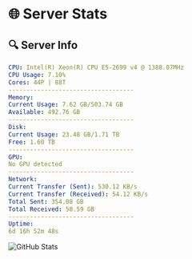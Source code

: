 # 🌐 Server Stats
## 🔍 Server Info
```yaml
CPU: Intel(R) Xeon(R) CPU E5-2699 v4 @ 1388.07MHz
CPU Usage: 7.10%
Cores: 44P | 88T
-----------------------------------
Memory:
Current Usage: 7.62 GB/503.74 GB
Available: 492.76 GB
-----------------------------------
Disk:
Current Usage: 23.48 GB/1.71 TB
Free: 1.60 TB
-----------------------------------
GPU:
No GPU detected
-----------------------------------
Network:
Current Transfer (Sent): 530.12 KB/s
Current Transfer (Received): 54.12 KB/s
Total Sent: 354.08 GB
Total Received: 58.59 GB
-----------------------------------
Uptime:
6d 16h 52m 48s
```
![GitHub Stats](https://img.shields.io/badge/Updated-2025-04-26_10:01:36-blue)